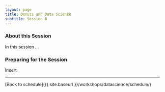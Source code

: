```yaml
---
layout: page
title: Donuts and Data Science
subtitle: Session 8
---
```


### About this Session

In this session ...

### Preparing for the Session

Insert

* * *

[Back to schedule]({{ site.baseurl }}/workshops/datascience/schedule/)